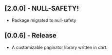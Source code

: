 ## [2.0.0] - NULL-SAFETY!

* Package migrated to null-safety

## [0.0.6] - Release

* A customizable paginator library written in dart.